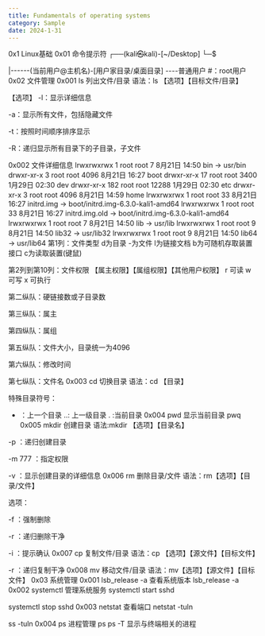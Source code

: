 ```yaml
---
title: Fundamentals of operating systems
category: Sample
date: 2024-1-31
---
```



0x1 Linux基础
0x01 命令提示符
┌──(kali㉿kali)-[~/Desktop]
└─$ 

|------(当前用户@主机名)-[用户家目录/桌面目录]
----普通用户
#：root用户
0x02 文件管理
0x001 ls 列出文件/目录
语法：ls 【选项】【目标文件/目录】

【选项】
-l：显示详细信息

-a：显示所有文件，包括隐藏文件

-t：按照时间顺序排序显示

-R：递归显示所有目录下的子目录，子文件


0x002 文件详细信息
lrwxrwxrwx   1 root root          7  8月21日 14:50 bin -> usr/bin
drwxr-xr-x   3 root root       4096  8月21日 16:27 boot
drwxr-xr-x  17 root root       3400  1月29日 02:30 dev
drwxr-xr-x 182 root root      12288  1月29日 02:30 etc
drwxr-xr-x   3 root root       4096  8月21日 14:59 home
lrwxrwxrwx   1 root root         33  8月21日 16:27 initrd.img -> boot/initrd.img-6.3.0-kali1-amd64
lrwxrwxrwx   1 root root         33  8月21日 16:27 initrd.img.old -> boot/initrd.img-6.3.0-kali1-amd64
lrwxrwxrwx   1 root root          7  8月21日 14:50 lib -> usr/lib
lrwxrwxrwx   1 root root          9  8月21日 14:50 lib32 -> usr/lib32
lrwxrwxrwx   1 root root          9  8月21日 14:50 lib64 -> usr/lib64
第1列：文件类型
d为目录
-为文件
l为链接文档
b为可随机存取装置接口
c为读取装置(键鼠)

第2列到第10列：文件权限
【属主权限】【属组权限】【其他用户权限】
r 可读 w 可写 x 可执行

第二纵队：硬链接数或子目录数

第三纵队：属主

第四纵队：属组

第五纵队：文件大小，目录统一为4096

第六纵队：修改时间

第七纵队：文件名
0x003 cd 切换目录
语法：cd 【目录】

特殊目录符号：

- ：上一个目录
..: 上一级目录
. :当前目录
0x004 pwd 显示当前目录
pwq
0x005 mkdir 创建目录
语法:mkdir 【选项】【目录名】

-p ：递归创建目录

-m 777 ：指定权限

-v ：显示创建目录的详细信息
0x006 rm 删除目录/文件
语法：rm【选项】【目录/文件】

选项：

-f ：强制删除

-r ：递归删除干净

-i ：提示确认
0x007 cp 复制文件/目录
语法：cp 【选项】【源文件】【目标文件】

-r ：递归复制干净
0x008 mv 移动文件/目录
语法：mv【选项】【源文件】【目标文件】
0x03 系统管理
0x001 lsb_release -a 查看系统版本
lsb_release -a
0x002 systemctl 管理系统服务
systemctl start sshd

systemctl stop sshd
0x003  netstat 查看端口
netstat -tuln

ss -tuln
0x004 ps 进程管理
ps 
ps -T 显示与终端相关的进程
